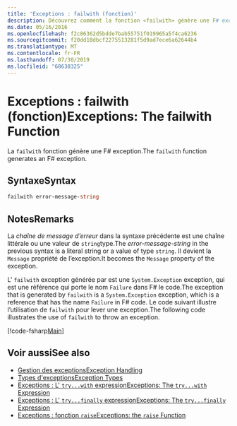 ```yaml
---
title: 'Exceptions : failwith (fonction)'
description: Découvrez comment la fonction «failwith» génère une F# exception.
ms.date: 05/16/2016
ms.openlocfilehash: f2c86362d5bdde7bab55751f019965a5f4ca6236
ms.sourcegitcommit: f20dd18dbcf2275513281f5d9ad7ece6a62644b4
ms.translationtype: MT
ms.contentlocale: fr-FR
ms.lasthandoff: 07/30/2019
ms.locfileid: "68630325"
---
```

# <a name="exceptions-the-failwith-function"></a><span data-ttu-id="cdea2-103">Exceptions : failwith (fonction)</span><span class="sxs-lookup"><span data-stu-id="cdea2-103">Exceptions: The failwith Function</span></span>

<span data-ttu-id="cdea2-104">La `failwith` fonction génère une F# exception.</span><span class="sxs-lookup"><span data-stu-id="cdea2-104">The `failwith` function generates an F# exception.</span></span>

## <a name="syntax"></a><span data-ttu-id="cdea2-105">Syntaxe</span><span class="sxs-lookup"><span data-stu-id="cdea2-105">Syntax</span></span>

```fsharp
failwith error-message-string
```

## <a name="remarks"></a><span data-ttu-id="cdea2-106">Notes</span><span class="sxs-lookup"><span data-stu-id="cdea2-106">Remarks</span></span>

<span data-ttu-id="cdea2-107">La *chaîne de message d’erreur* dans la syntaxe précédente est une chaîne littérale ou une valeur de `string`type.</span><span class="sxs-lookup"><span data-stu-id="cdea2-107">The *error-message-string* in the previous syntax is a literal string or a value of type `string`.</span></span> <span data-ttu-id="cdea2-108">Il devient la `Message` propriété de l’exception.</span><span class="sxs-lookup"><span data-stu-id="cdea2-108">It becomes the `Message` property of the exception.</span></span>

<span data-ttu-id="cdea2-109">L' `failwith` exception générée par est une `System.Exception` exception, qui est une référence qui porte le nom `Failure` dans F# le code.</span><span class="sxs-lookup"><span data-stu-id="cdea2-109">The exception that is generated by `failwith` is a `System.Exception` exception, which is a reference that has the name `Failure` in F# code.</span></span> <span data-ttu-id="cdea2-110">Le code suivant illustre l’utilisation de `failwith` pour lever une exception.</span><span class="sxs-lookup"><span data-stu-id="cdea2-110">The following code illustrates the use of `failwith` to throw an exception.</span></span>

[!code-fsharp[Main](~/samples/snippets/fsharp/lang-ref-2/snippet6001.fs)]

## <a name="see-also"></a><span data-ttu-id="cdea2-111">Voir aussi</span><span class="sxs-lookup"><span data-stu-id="cdea2-111">See also</span></span>

- [<span data-ttu-id="cdea2-112">Gestion des exceptions</span><span class="sxs-lookup"><span data-stu-id="cdea2-112">Exception Handling</span></span>](index.md)
- [<span data-ttu-id="cdea2-113">Types d'exceptions</span><span class="sxs-lookup"><span data-stu-id="cdea2-113">Exception Types</span></span>](exception-types.md)
- [<span data-ttu-id="cdea2-114">Exceptions : L' `try...with` expression</span><span class="sxs-lookup"><span data-stu-id="cdea2-114">Exceptions: The `try...with` Expression</span></span>](the-try-with-expression.md)
- [<span data-ttu-id="cdea2-115">Exceptions : L' `try...finally` expression</span><span class="sxs-lookup"><span data-stu-id="cdea2-115">Exceptions: The `try...finally` Expression</span></span>](the-try-finally-expression.md)
- [<span data-ttu-id="cdea2-116">Exceptions : fonction `raise`</span><span class="sxs-lookup"><span data-stu-id="cdea2-116">Exceptions: the `raise` Function</span></span>](the-raise-function.md)
